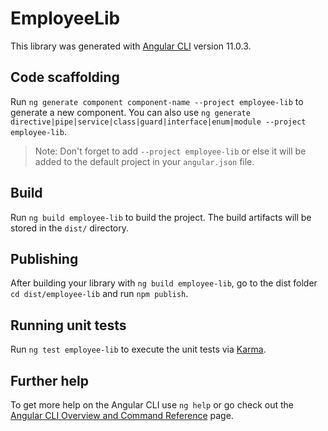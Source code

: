 # EmployeeLib

This library was generated with [Angular CLI](https://github.com/angular/angular-cli) version 11.0.3.

## Code scaffolding

Run `ng generate component component-name --project employee-lib` to generate a new component. You can also use `ng generate directive|pipe|service|class|guard|interface|enum|module --project employee-lib`.
> Note: Don't forget to add `--project employee-lib` or else it will be added to the default project in your `angular.json` file. 

## Build

Run `ng build employee-lib` to build the project. The build artifacts will be stored in the `dist/` directory.

## Publishing

After building your library with `ng build employee-lib`, go to the dist folder `cd dist/employee-lib` and run `npm publish`.

## Running unit tests

Run `ng test employee-lib` to execute the unit tests via [Karma](https://karma-runner.github.io).

## Further help

To get more help on the Angular CLI use `ng help` or go check out the [Angular CLI Overview and Command Reference](https://angular.io/cli) page.
